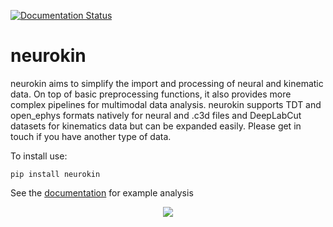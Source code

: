 [![Documentation Status](https://readthedocs.org/projects/neurokin/badge/?version=latest)](https://neurokin.readthedocs.io/en/latest/?badge=latest)

# neurokin

neurokin aims to simplify the import and processing of neural and kinematic data. On top of basic preprocessing functions, it also provides more complex pipelines for multimodal data analysis. 
neurokin supports TDT and open_ephys formats natively for neural and .c3d files and DeepLabCut datasets for kinematics data but can be expanded easily. Please get in touch if you have another type of data.

To install use: 

    pip install neurokin

See the [documentation](https://neurokin.readthedocs.io/en/latest/) for example analysis


<p align="center">
  <img src="https://github.com/user-attachments/assets/0ac3c436-f3f8-4c6a-a689-e359dbbbe4cb" />
</p>
